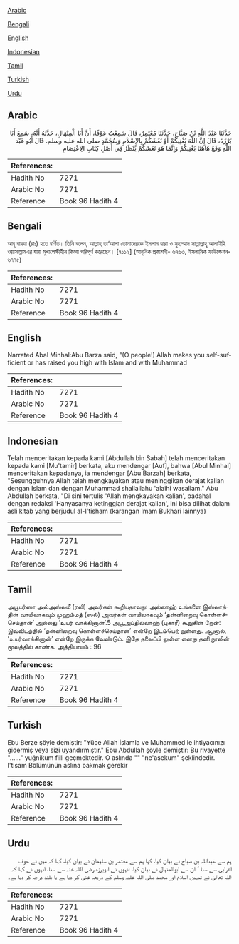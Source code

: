[Arabic](#arabic)

[Bengali](#bengali)

[English](#english)

[Indonesian](#indonesian)

[Tamil](#tamil)

[Turkish](#turkish)

[Urdu](#urdu)

## Arabic


<div dir="rtl" lang="ar" style={{fontSize:'larger',backgroundColor:'#f8f9fa',padding:20}}>
حَدَّثَنَا عَبْدُ اللَّهِ بْنُ صَبَّاحٍ، حَدَّثَنَا مُعْتَمِرٌ، قَالَ سَمِعْتُ عَوْفًا، أَنَّ أَبَا الْمِنْهَالِ، حَدَّثَهُ أَنَّهُ، سَمِعَ أَبَا بَرْزَةَ، قَالَ إِنَّ اللَّهَ يُغْنِيكُمْ أَوْ نَغَشَكُمْ بِالإِسْلاَمِ وَبِمُحَمَّدٍ صلى الله عليه وسلم‏.‏ قَالَ أَبُو عَبْد اللَّهِ وَقَعَ هَاهُنَا يُغْنِيكُمْ وَإِنَّمَا هُوَ نَعَشَكُمْ يُنْظَرُ فِي أَصْلِ كِتَابِ الِاعْتِصَامِ
</div>
<div style={{backgroundColor:'#f8f9fa',padding:20, marginBottom: 10}}><table> <thead> <tr> <th>References:</th> <th></th> </tr> </thead> <tbody><tr><td>Hadith No</td><td>7271</td></tr><tr><td>Arabic No</td><td>7271</td></tr><tr><td>Reference</td><td>Book 96 Hadith 4</td></tr></tbody></table></div>

## Bengali


<div dir="ltr" lang="bn" style={{fontSize:'larger',backgroundColor:'#f8f9fa',padding:20}}>
আবূ বারযা (রাঃ) হতে বর্ণিত। তিনি বলেন, আল্লাহ্ তা‘আলা তোমাদেরকে ইসলাম দ্বারা ও মুহাম্মাদ সাল্লাল্লাহু আলাইহি ওয়াসাল্লামএর দ্বারা মুখাপেক্ষীহীন কিংবা পরিপূর্ণ করেছেন। [৭১১২] (আধুনিক প্রকাশনী- ৬৭৬৩, ইসলামিক ফাউন্ডেশন- ৬৭৭৫)
</div>
<div style={{backgroundColor:'#f8f9fa',padding:20, marginBottom: 10}}><table> <thead> <tr> <th>References:</th> <th></th> </tr> </thead> <tbody><tr><td>Hadith No</td><td>7271</td></tr><tr><td>Arabic No</td><td>7271</td></tr><tr><td>Reference</td><td>Book 96 Hadith 4</td></tr></tbody></table></div>

## English


<div dir="ltr" lang="en" style={{fontSize:'larger',backgroundColor:'#f8f9fa',padding:20}}>
Narrated Abal Minhal:Abu Barza said, "(O people!) Allah makes you self-sufficient or has raised you high with Islam and with Muhammad
</div>
<div style={{backgroundColor:'#f8f9fa',padding:20, marginBottom: 10}}><table> <thead> <tr> <th>References:</th> <th></th> </tr> </thead> <tbody><tr><td>Hadith No</td><td>7271</td></tr><tr><td>Arabic No</td><td>7271</td></tr><tr><td>Reference</td><td>Book 96 Hadith 4</td></tr></tbody></table></div>

## Indonesian


<div dir="ltr" lang="id" style={{fontSize:'larger',backgroundColor:'#f8f9fa',padding:20}}>
Telah menceritakan kepada kami [Abdullah bin Sabah] telah menceritakan kepada kami [Mu'tamir] berkata, aku mendengar [Auf], bahwa [Abul Minhal] menceritakan kepadanya, ia mendengar [Abu Barzah] berkata, "Sesungguhnya Allah telah mengkayakan atau meninggikan derajat kalian dengan Islam dan dengan Muhammad shallallahu 'alaihi wasallam." Abu Abdullah berkata, "Di sini tertulis 'Allah mengkayakan kalian', padahal dengan redaksi 'Hanyasanya ketinggian derajat kalian', ini bisa dilihat dalam asli kitab yang berjudul al-I'tisham (karangan Imam Bukhari lainnya)
</div>
<div style={{backgroundColor:'#f8f9fa',padding:20, marginBottom: 10}}><table> <thead> <tr> <th>References:</th> <th></th> </tr> </thead> <tbody><tr><td>Hadith No</td><td>7271</td></tr><tr><td>Arabic No</td><td>7271</td></tr><tr><td>Reference</td><td>Book 96 Hadith 4</td></tr></tbody></table></div>

## Tamil


<div dir="ltr" lang="ta" style={{fontSize:'larger',backgroundColor:'#f8f9fa',padding:20}}>
அபூபர்ஸா அல்அஸ்லமீ (ரலி) அவர்கள் கூறியதாவது: அல்லாஹ் உங்களை இஸ்லாத்தின் வாயிலாகவும் முஹம்மத் (ஸல்) அவர்கள் வாயிலாகவும் ‘தன்னிறைவு கொள்ளச்செய்தான்’ அல்லது ‘உயர் வாக்கினான்’.5 அபூஅப்தில்லாஹ் (புகாரீ) கூறுகின் றேன்: இவ்விடத்தில் ‘தன்னிறைவு கொள்ளச்செய்தான்’ என்றே இடம்பெற் றுள்ளது. ஆனால், ‘உயர்வாக்கினான்’ என்றே இருக்க வேண்டும். இதே தலைப்பி லுள்ள எனது தனி நூலின் மூலத்தில் காண்க. அத்தியாயம் : 96
</div>
<div style={{backgroundColor:'#f8f9fa',padding:20, marginBottom: 10}}><table> <thead> <tr> <th>References:</th> <th></th> </tr> </thead> <tbody><tr><td>Hadith No</td><td>7271</td></tr><tr><td>Arabic No</td><td>7271</td></tr><tr><td>Reference</td><td>Book 96 Hadith 4</td></tr></tbody></table></div>

## Turkish


<div dir="ltr" lang="tr" style={{fontSize:'larger',backgroundColor:'#f8f9fa',padding:20}}>
Ebu Berze şöyle demiştir: "Yüce Allah İslamla ve Muhammed'le ihtiyacınızı gidermiş veya sizi uyandırmıştır." Ebu Abdullah şöyle demiştir: Bu rivayette "......" yuğnikum fiili geçmektedir. O aslında "" "ne'aşekum" şeklindedir. I'tisam Bölümünün aslına bakmak gerekir
</div>
<div style={{backgroundColor:'#f8f9fa',padding:20, marginBottom: 10}}><table> <thead> <tr> <th>References:</th> <th></th> </tr> </thead> <tbody><tr><td>Hadith No</td><td>7271</td></tr><tr><td>Arabic No</td><td>7271</td></tr><tr><td>Reference</td><td>Book 96 Hadith 4</td></tr></tbody></table></div>

## Urdu


<div dir="rtl" lang="ur" style={{fontSize:'larger',backgroundColor:'#f8f9fa',padding:20}}>
ہم سے عبداللہ بن صباح نے بیان کیا، کہا ہم سے معتمر بن سلیمان نے بیان کیا، کہا کہ میں نے عوف اعرابی سے سنا ‘ ان سے ابوالمنہال نے بیان کیا، انہوں نے ابوبرزہ رضی اللہ عنہ سے سنا، انہوں نے کہا کہ اللہ تعالیٰ نے تمہیں اسلام اور محمد صلی اللہ علیہ وسلم کے ذریعہ غنی کر دیا ہے یا بلند درجہ کر دیا ہے۔
</div>
<div style={{backgroundColor:'#f8f9fa',padding:20, marginBottom: 10}}><table> <thead> <tr> <th>References:</th> <th></th> </tr> </thead> <tbody><tr><td>Hadith No</td><td>7271</td></tr><tr><td>Arabic No</td><td>7271</td></tr><tr><td>Reference</td><td>Book 96 Hadith 4</td></tr></tbody></table></div>